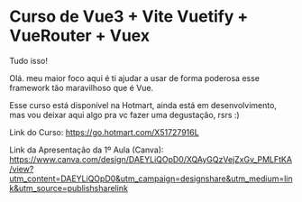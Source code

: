 # Curso de Vue3 + Vite Vuetify + VueRouter + Vuex

Tudo isso!

Olá. meu maior foco aqui é ti ajudar a usar de forma poderosa esse framework tão maravilhoso que é Vue.

Esse curso está disponível na Hotmart, ainda está em desenvolvimento, mas vou deixar aqui algo pra vc fazer uma degustação, rsrs :)

Link do Curso: https://go.hotmart.com/X51727916L

Link da Apresentação da 1º Aula (Canva): https://www.canva.com/design/DAEYLiQOpD0/XQAyGQzVejZxGv_PMLFtKA/view?utm_content=DAEYLiQOpD0&utm_campaign=designshare&utm_medium=link&utm_source=publishsharelink

